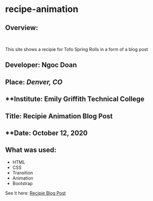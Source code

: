 # recipe-animation


## **Overview**:
<br>

This site shows a recipie for Tofo Spring Rolls in a form of a blog post

## **Developer**: Ngoc Doan
## **Place:** *Denver, CO*
## **Institute: Emily Griffith Technical College
## **Title**: Recipie Animation Blog Post 
## **Date: October 12, 2020


## **What was used**:
* HTML
* CSS
* Transition
* Animation
* Bootstrap



See it here: 
[Recipie Blog Post](https://ndoan24.github.io/recipe-animation/)
